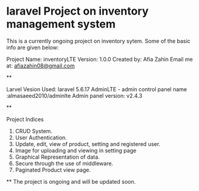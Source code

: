 # laravel Project on inventory management system

This is a currently ongoing project on inventory sytem. Some of the basic info are given below:

Project Name: inventoryLTE
Version: 1.0.0
Created by: Afia Zahin
Email me at: afiazahin08@gmail.com

**

Larvel Vesion Used: laravel 5.6.17
AdminLTE - admin control panel name :almasaeed2010/adminlte
Admin panel version: v2.4.3  

**

Project Indices
1. CRUD System. 
2. User Authentication.
3. Update, edit, view of product, setting and registered user.
4. Image for uploading and viewing in setting page
5. Graphical Representation of data.
6. Secure through the use of middleware.
7. Paginated Product view page.

** The project is ongoing and will be updated soon.

